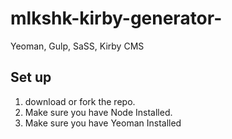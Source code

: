 mlkshk-kirby-generator-
=======================

Yeoman, Gulp, SaSS, Kirby CMS


## Set up 


1. download or fork the repo.
2. Make sure you have Node Installed. 
3. Make sure you have Yeoman Installed
